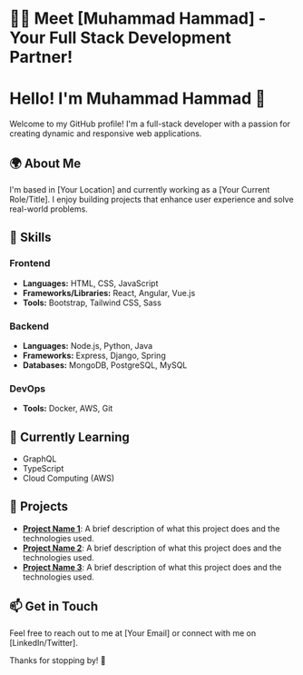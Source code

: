 # 👋🌟 Meet [Muhammad Hammad] - Your Full Stack Development Partner!
# Hello! I'm Muhammad Hammad 👋

Welcome to my GitHub profile! I'm a full-stack developer with a passion for creating dynamic and responsive web applications. 

## 🌍 About Me
I'm based in [Your Location] and currently working as a [Your Current Role/Title]. I enjoy building projects that enhance user experience and solve real-world problems.

## 🔧 Skills
### Frontend
- **Languages:** HTML, CSS, JavaScript
- **Frameworks/Libraries:** React, Angular, Vue.js
- **Tools:** Bootstrap, Tailwind CSS, Sass

### Backend
- **Languages:** Node.js, Python, Java
- **Frameworks:** Express, Django, Spring
- **Databases:** MongoDB, PostgreSQL, MySQL

### DevOps
- **Tools:** Docker, AWS, Git

## 🌱 Currently Learning
- GraphQL
- TypeScript
- Cloud Computing (AWS)

## 💼 Projects
- **[Project Name 1](link-to-your-project1)**: A brief description of what this project does and the technologies used.
- **[Project Name 2](link-to-your-project2)**: A brief description of what this project does and the technologies used.
- **[Project Name 3](link-to-your-project3)**: A brief description of what this project does and the technologies used.

## 📫 Get in Touch
Feel free to reach out to me at [Your Email] or connect with me on [LinkedIn/Twitter].

Thanks for stopping by! 🚀


<!--
**hammadnizam/hammadnizam** is a ✨ _special_ ✨ repository because its `README.md` (this file) appears on your GitHub profile.

Here are some ideas to get you started:

- 🔭 I’m currently working on ...
- 🌱 I’m currently learning ...
- 👯 I’m looking to collaborate on ...
- 🤔 I’m looking for help with ...
- 💬 Ask me about ...
- 📫 How to reach me: ...
- 😄 Pronouns: ...
- ⚡ Fun fact: ...
-->
